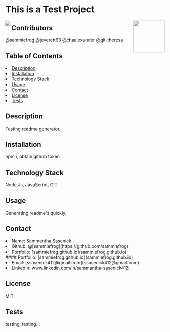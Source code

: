 # This is a Test Project
<img align="left" src="https://img.shields.io/badge/License-MIT-green">
<img align="right" width="100" height="100" src="https://avatars0.githubusercontent.com/u/59233248?v=4">
  
## Contributors
@sammiefrog @jeverett93 @chaalexander @git-theresa
    
## Table of Contents
<li><a href="#description">Description</a></li>  
<li><a href="#installation">Installation</a></li> 
<li><a href="#tech">Technology Stack</a></li> 
<li><a href="#usage">Usage</a></li> 
<li><a href="#contact">Contact</a></li> 
<li><a href="#license">License</a></li> 
<li><a href="#tests">Tests</a></li> 
  
<h2 id= "description">Description</h2>
Testing readme generator.
  
<h2 id= "installation">Installation</h2>
npm i, obtain github token
    
<h2 id= "technology">Technology Stack</h2>
 Node.Js, JavaScript, GIT
  
<h2 id= "usage">Usage</h2>
Generating readme's quickly.
  
<h2 id= "contact">Contact</h2>
<li>Name: Sammantha Sasenick</li> 
<li>Github: @[sammiefrog](https://github.com/sammiefrog)</li> 
<li>Portfolio: [sammiefrog.github.io](sammiefrog.github.io)</li> #### Portfolio: [sammiefrog.github.io](sammiefrog.github.io)
<li>Email: [ssasenick412@gmail.com](ssasenick412@gmail.com)</li> 
<li>LinkedIn: www.linkedin.com/in/sammantha-sasenick412</li> 
    
<h2 id= "license">License</h2>
MIT
  
<h2 id= "tests">Tests</h2>
testing, testing... 
